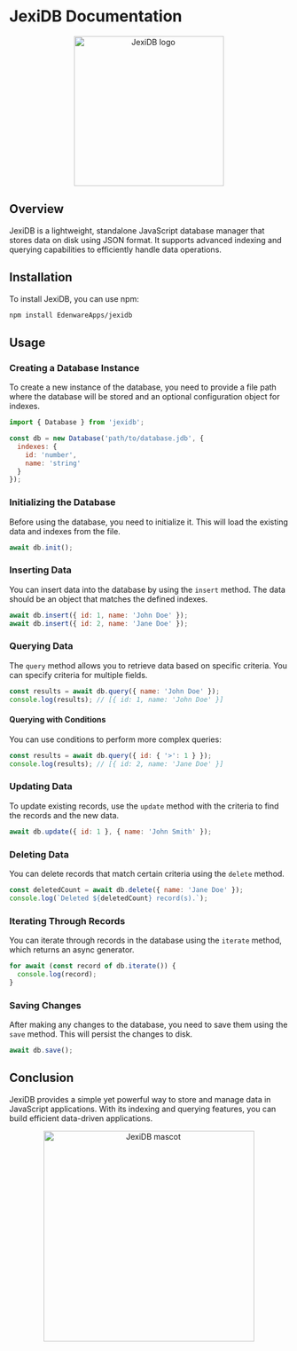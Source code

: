 
# JexiDB Documentation

<p align="center">
  <img width="270" src="https://edenware.app/jexidb/images/jexidb-logo-icon.jpg" alt="JexiDB logo" title="JexiDB logo" />
</p>

## Overview

JexiDB is a lightweight, standalone JavaScript database manager that stores data on disk using JSON format. It supports advanced indexing and querying capabilities to efficiently handle data operations.

## Installation

To install JexiDB, you can use npm:

```bash
npm install EdenwareApps/jexidb
```

## Usage

### Creating a Database Instance

To create a new instance of the database, you need to provide a file path where the database will be stored and an optional configuration object for indexes.

```javascript
import { Database } from 'jexidb';

const db = new Database('path/to/database.jdb', {
  indexes: {
    id: 'number',
    name: 'string'
  }
});
```

### Initializing the Database

Before using the database, you need to initialize it. This will load the existing data and indexes from the file.

```javascript
await db.init();
```

### Inserting Data

You can insert data into the database by using the `insert` method. The data should be an object that matches the defined indexes.

```javascript
await db.insert({ id: 1, name: 'John Doe' });
await db.insert({ id: 2, name: 'Jane Doe' });
```

### Querying Data

The `query` method allows you to retrieve data based on specific criteria. You can specify criteria for multiple fields.

```javascript
const results = await db.query({ name: 'John Doe' });
console.log(results); // [{ id: 1, name: 'John Doe' }]
```

#### Querying with Conditions

You can use conditions to perform more complex queries:

```javascript
const results = await db.query({ id: { '>': 1 } });
console.log(results); // [{ id: 2, name: 'Jane Doe' }]
```

### Updating Data

To update existing records, use the `update` method with the criteria to find the records and the new data.

```javascript
await db.update({ id: 1 }, { name: 'John Smith' });
```

### Deleting Data

You can delete records that match certain criteria using the `delete` method.

```javascript
const deletedCount = await db.delete({ name: 'Jane Doe' });
console.log(`Deleted ${deletedCount} record(s).`);
```

### Iterating Through Records

You can iterate through records in the database using the `iterate` method, which returns an async generator.

```javascript
for await (const record of db.iterate()) {
  console.log(record);
}
```

### Saving Changes

After making any changes to the database, you need to save them using the `save` method. This will persist the changes to disk.

```javascript
await db.save();
```

## Conclusion

JexiDB provides a simple yet powerful way to store and manage data in JavaScript applications. With its indexing and querying features, you can build efficient data-driven applications.

<p align="center">
  <img width="380" src="https://edenware.app/jexidb/images/jexidb-mascot.jpg" alt="JexiDB mascot" title="JexiDB mascot" />
</p>

 <br />
